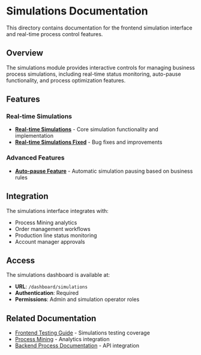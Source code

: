 # Simulations Documentation

This directory contains documentation for the frontend simulation interface and real-time process control features.

## Overview

The simulations module provides interactive controls for managing business process simulations, including real-time status monitoring, auto-pause functionality, and process optimization features.

## Features

### Real-time Simulations
- **[Real-time Simulations](./real-time-simulations.md)** - Core simulation functionality and implementation
- **[Real-time Simulations Fixed](./real-time-simulations-fixed.md)** - Bug fixes and improvements

### Advanced Features
- **[Auto-pause Feature](./auto-pause-feature.md)** - Automatic simulation pausing based on business rules

## Integration

The simulations interface integrates with:
- Process Mining analytics
- Order management workflows  
- Production line status monitoring
- Account manager approvals

## Access

The simulations dashboard is available at:
- **URL**: `/dashboard/simulations`
- **Authentication**: Required
- **Permissions**: Admin and simulation operator roles

## Related Documentation

- [Frontend Testing Guide](../test/README.md) - Simulations testing coverage
- [Process Mining](../proces-mining/process-mining-frontend.md) - Analytics integration
- [Backend Process Documentation](../../backend/process-mining/README.md) - API integration
